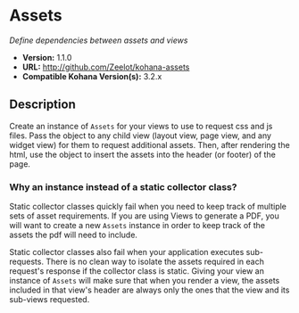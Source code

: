 # Assets

*Define dependencies between assets and views*

- **Version:** 1.1.0
- **URL:** <http://github.com/Zeelot/kohana-assets>
- **Compatible Kohana Version(s):** 3.2.x

## Description
Create an instance of `Assets` for your views to use to request css and js files. Pass the object to any child view (layout view, page view, and any widget view) for them to request additional assets. Then, after rendering the html, use the object to insert the assets into the header (or footer) of the page.

### Why an instance instead of a static collector class?

Static collector classes quickly fail when you need to keep track of multiple sets of asset requirements. If you are using Views to generate a PDF, you will want to create a new `Assets` instance in order to keep track of the assets the pdf will need to include.

Static collector classes also fail when your application executes sub-requests. There is no clean way to isolate the assets required in each request's response if the collector class is static. Giving your view an instance of `Assets` will make sure that when you render a view, the assets included in that view's header are always only the ones that the view and its sub-views requested.